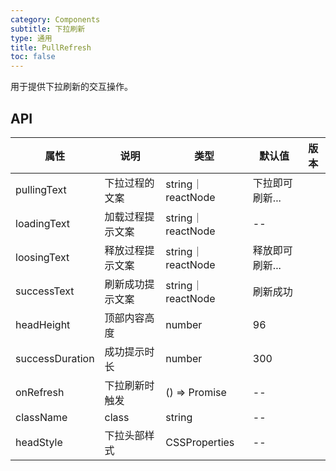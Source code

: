 ```yaml
---
category: Components
subtitle: 下拉刷新
type: 通用
title: PullRefresh
toc: false
---
```


用于提供下拉刷新的交互操作。

## API

| 属性 | 说明 | 类型 | 默认值 | 版本 |
| --- | --- | --- | --- | --- |
|pullingText|下拉过程的文案| string｜reactNode| 下拉即可刷新...|  |
|loadingText|加载过程提示文案| string｜reactNode | --|  |
|loosingText|释放过程提示文案|string｜reactNode| 释放即可刷新...|  |
|successText|刷新成功提示文案|string｜reactNode|刷新成功|  |
|headHeight|顶部内容高度|number|96|  |
|successDuration|成功提示时长|number|300|  |
|onRefresh|下拉刷新时触发|() => Promise<any>|--|  |
|className|class|string|--|  |
|headStyle|下拉头部样式|CSSProperties|--||